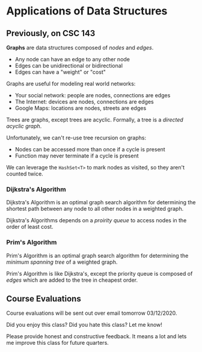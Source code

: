# Applications of Data Structures

## Previously, on CSC 143

**Graphs** are data structures composed of *nodes* and *edges*.

 - Any node can have an edge to any other node
 - Edges can be unidirectional or bidirectional
 - Edges can have a "weight" or "cost"

Graphs are useful for modeling real world networks:

 - Your social network: people are nodes, connections are edges
 - The Internet: devices are nodes, connections are edges
 - Google Maps: locations are nodes, streets are edges

Trees are graphs, except trees are acyclic.
Formally, a tree is a *directed acyclic graph*.

Unfortunately, we can't re-use tree recursion on graphs:

 - Nodes can be accessed more than once if a cycle is present
 - Function may never terminate if a cycle is present

We can leverage the `HashSet<T>` to mark nodes as visited,
so they aren't counted twice.

### Dijkstra's Algorithm

Dijkstra's Algorithm is an optimal graph search algorithm
for determining the shortest path between any node to all other nodes
in a weighted graph.

Dijkstra's Algorithms depends on a *proirity queue* to access nodes
in the order of least cost.

### Prim's Algorithm

Prim's Algorithm is an optimal graph search algorithm
for determining the *minimum spanning tree* of a weighted graph.

Prim's Algorithm is like Dijkstra's, except the priority queue is
composed of *edges* which are added to the tree in cheapest order.

## Course Evaluations

Course evaluations will be sent out over email tomorrow
03/12/2020.

Did you enjoy this class? Did you hate this class? Let me know!

Please provide honest and constructive feedback.
It means a lot and lets me improve this class for future quarters.
